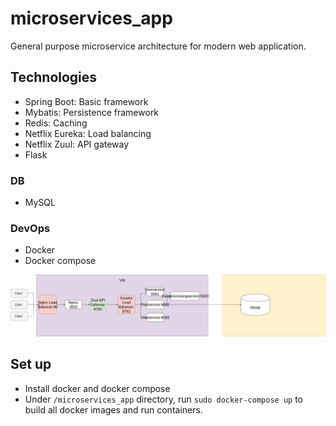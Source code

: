 # microservices_app
General purpose microservice architecture for modern web application.

## Technologies
* Spring Boot: Basic framework
* Mybatis: Persistence framework
* Redis: Caching
* Netflix Eureka: Load balancing
* Netflix Zuul: API gateway
* Flask
### DB
* MySQL
### DevOps
* Docker
* Docker compose

![Alt](microservices_architecture.png)

## Set up
* Install docker and docker compose
* Under `/microservices_app` directory, run `sudo docker-compose up` to build all docker images and run containers.